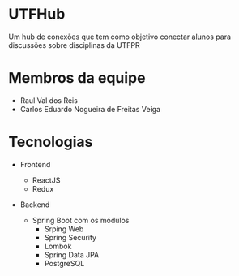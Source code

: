 # UTFHub
Um hub de conexões que tem como objetivo conectar alunos para discussões sobre disciplinas da UTFPR

# Membros da equipe
- Raul Val dos Reis
- Carlos Eduardo Nogueira de Freitas Veiga

# Tecnologias
- Frontend
  - ReactJS
  - Redux

- Backend
  - Spring Boot com os módulos
    - Srping Web
    - Spring Security
    - Lombok
    - Spring Data JPA
    - PostgreSQL
